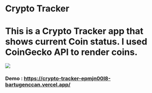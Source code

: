 # Crypto Tracker

<h1>
        This is a Crypto Tracker app that shows current Coin status. I used
        CoinGecko API to render coins.
      </h1>
      <img  src="./public/images/Coin.PNG alt="Coin" />
      <h3>
        Demo :
        <a href="https://crypto-tracker-epmjn00l8-bartugenccan.vercel.app/">
          https://crypto-tracker-epmjn00l8-bartugenccan.vercel.app/
        </a>
      </h3>

